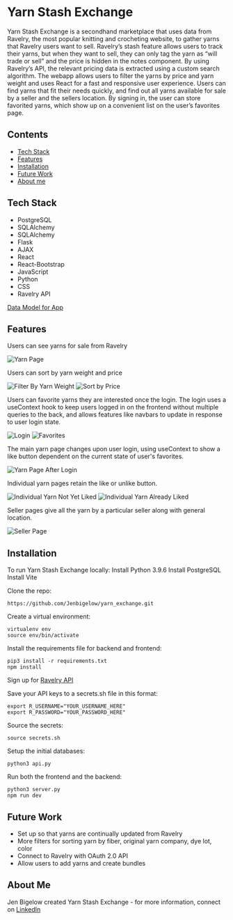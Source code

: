 <h1>Yarn Stash Exchange</h1>

<p>Yarn Stash Exchange is a secondhand marketplace that uses data from Ravelry, the most popular knitting and crocheting website, to gather yarns that Ravelry users want to sell. Ravelry’s stash feature allows users to track their yarns, but when they want to sell, they can only tag the yarn as “will trade or sell” and the price is hidden in the notes component. By using Ravelry’s API, the relevant pricing data is extracted using a custom search algorithm. The webapp allows users to filter the yarns by price and yarn weight and uses React for a fast and responsive user experience. Users can find yarns that fit their needs quickly, and find out all yarns available for sale by a seller and the sellers location. By signing in, the user can store favorited yarns, which show up on a convenient list on the user’s favorites page.</p>
<h2>Contents</h2>

<ul>
<li><a href="#tech-stack">Tech Stack</a></li>
<li><a href="#features">Features</a></li>
<li><a href="#installation">Installation</a></li>
<li><a href="#future-work">Future Work</a></li>
<li><a href="#about-me">About me</a></li>
</ul>
<h2>Tech Stack</h2>

<ul>
<li>PostgreSQL</li>
<li>SQLAlchemy</li>
<li>SQLAlchemy</li>
<li>Flask</li>
<li>AJAX</li>
<li>React</li>
<li>React-Bootstrap</li>
<li>JavaScript</li>
<li>Python</li>
<li>CSS</li>
<li>Ravelry API </li>
</ul>
<a href=https://dbdiagram.io/d/Yarn-Stash-Exchange-MVP-667b87599939893dae45a90c>Data Model for App </a>

<h2>Features</h2>
<p>Users can see yarns for sale from Ravelry</p>
<img src = screenshots/yarn_page.png alt="Yarn Page"/>
<p>Users can sort by yarn weight and price</p>
<img src = screenshots/filter_by_weight.png alt="Filter By Yarn Weight"/>
<img src = screenshots/sort_by_price.png alt="Sort by Price"/>
<p>Users can favorite yarns they are interested once the login. The login uses a useContext hook to keep users logged in on the frontend without multiple queries to the back, and allows features like navbars to update in response to user login state.</p>
<img src = screenshots/login.png alt="Login"/>
<img src = screenshots/favorites.png alt="Favorites"/>
<p>The main yarn page changes upon user login, using useContext to show a like button dependent on the current state of user's favorites.</p>
<img src = screenshots/yarn_page_after_login.png alt="Yarn Page After Login"/>
<p>Individual yarn pages retain the like or unlike button.</p>
<img src = screenshots/individual_yarn.png alt="Individual Yarn Not Yet Liked"/>
<img src = screenshots/individual_yarn_already_liked.png alt="Individual Yarn Already Liked"/>
<p>Seller pages give all the yarn by a particular seller along with general location.</p>
<img src = screenshots/seller_page.png alt="Seller Page"/>

<h2>Installation</h2>
To run Yarn Stash Exchange locally:
Install Python 3.9.6
Install PostgreSQL
Install Vite

Clone the repo:
```
https://github.com/Jenbigelow/yarn_exchange.git
```
Create a virtual environment:
```
virtualenv env
source env/bin/activate
```
Install the requirements file for backend and frontend:
```
pip3 install -r requirements.txt
npm install
```
Sign up for <a href=https://www.ravelry.com/api>Ravelry API</a>

Save your API keys to a secrets.sh file in this format:
```
export R_USERNAME="YOUR_USERNAME_HERE"
export R_PASSWORD="YOUR_PASSWORD_HERE"
```
Source the secrets:
```
source secrets.sh
```
Setup the initial databases:
```
python3 api.py
```
Run both the frontend and the backend:
```
python3 server.py
npm run dev
```


<h2>Future Work</h2>
<ul>
<li>Set up so that yarns are continually updated from Ravelry</li>
<li>More filters for sorting yarn by fiber, original yarn company, dye lot, color</li>
<li>Connect to Ravelry with OAuth 2.0 API</li>
<li>Allow users to add yarns and create bundles</li>
</ul>

<h2>About Me</h2>
<p> Jen Bigelow created Yarn Stash Exchange - for more information, connect on <a href =https://www.linkedin.com/in/jen-bigelow>LinkedIn </a>

